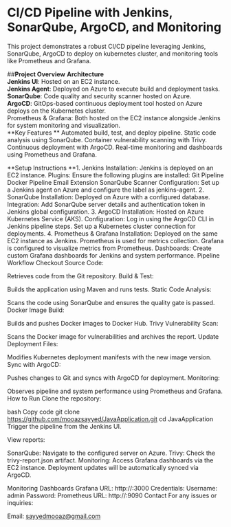 # **CI/CD Pipeline with Jenkins, SonarQube, ArgoCD, and Monitoring**
This project demonstrates a robust CI/CD pipeline leveraging Jenkins, SonarQube, ArgoCD to deploy on kubernetes cluster, and monitoring tools like Prometheus and Grafana.

##**Project Overview**
**Architecture**<br>
**Jenkins UI**: Hosted on an EC2 instance.<br>
****Jenkins** Agent**: Deployed on Azure to execute build and deployment tasks.<br>
**SonarQube**: Code quality and security scanner hosted on Azure.<br>
**ArgoCD**: GitOps-based continuous deployment tool hosted on Azure deploys on the Kubernetes cluster.<br>
Prometheus & Grafana: Both hosted on the EC2 instance alongside Jenkins for system monitoring and visualization.<br>
**Key Features
**
Automated build, test, and deploy pipeline.
Static code analysis using SonarQube.
Container vulnerability scanning with Trivy.
Continuous deployment with ArgoCD.
Real-time monitoring and dashboards using Prometheus and Grafana.

**Setup Instructions
**1. Jenkins
Installation: Jenkins is deployed on an EC2 instance.
Plugins: Ensure the following plugins are installed:
Git
Pipeline
Docker Pipeline
Email Extension
SonarQube Scanner
Configuration:
Set up a Jenkins agent on Azure and configure the label as jenkins-agent.
2. SonarQube
Installation: Deployed on Azure with a configured database.
Integration: Add SonarQube server details and authentication token in Jenkins global configuration.
3. ArgoCD
Installation: Hosted on Azure Kubernetes Service (AKS).
Configuration:
Log in using the ArgoCD CLI in Jenkins pipeline steps.
Set up a Kubernetes cluster connection for deployments.
4. Prometheus & Grafana
Installation:
Deployed on the same EC2 instance as Jenkins.
Prometheus is used for metrics collection.
Grafana is configured to visualize metrics from Prometheus.
Dashboards:
Create custom Grafana dashboards for Jenkins and system performance.
Pipeline Workflow
Checkout Source Code:

Retrieves code from the Git repository.
Build & Test:

Builds the application using Maven and runs tests.
Static Code Analysis:

Scans the code using SonarQube and ensures the quality gate is passed.
Docker Image Build:

Builds and pushes Docker images to Docker Hub.
Trivy Vulnerability Scan:

Scans the Docker image for vulnerabilities and archives the report.
Update Deployment Files:

Modifies Kubernetes deployment manifests with the new image version.
Sync with ArgoCD:

Pushes changes to Git and syncs with ArgoCD for deployment.
Monitoring:

Observes pipeline and system performance using Prometheus and Grafana.
How to Run
Clone the repository:

bash
Copy code
git clone https://github.com/mooazsayyed/JavaApplication.git
cd JavaApplication
Trigger the pipeline from the Jenkins UI.

View reports:

SonarQube: Navigate to the configured server on Azure.
Trivy: Check the trivy-report.json artifact.
Monitoring: Access Grafana dashboards via the EC2 instance.
Deployment updates will be automatically synced via ArgoCD.

Monitoring Dashboards
Grafana
URL: http://<EC2-Public-IP>:3000
Credentials:
Username: admin
Password: <configured-password>
Prometheus
URL: http://<EC2-Public-IP>:9090
Contact
For any issues or inquiries:

Email: sayyedmooaz@gmail.com
